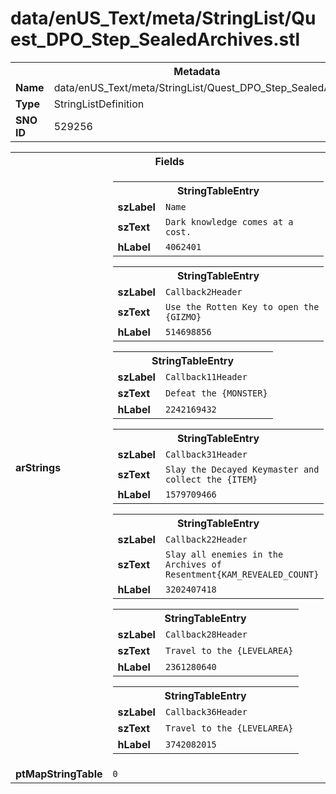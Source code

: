 <h1>data/enUS_Text/meta/StringList/Quest_DPO_Step_SealedArchives.stl</h1><table><tr><th colspan="100%">Metadata</th></tr><tr><td><b>Name</b></td><td>data/enUS_Text/meta/StringList/Quest_DPO_Step_SealedArchives.stl</td></tr><tr><td><b>Type</b></td><td>StringListDefinition</td></tr><tr><td><b>SNO ID</b></td><td>529256</td></tr></table>

<table><tr><th colspan="100%">Fields</th></tr><tr><td><b>arStrings</b></td><td><table><tr><th colspan="100%">StringTableEntry</th></tr><tr><td><b>szLabel</b></td><td><code>Name</code></td></tr><tr><td><b>szText</b></td><td><code>Dark knowledge comes at a cost.</code></td></tr><tr><td><b>hLabel</b></td><td><code>4062401</code></td></tr></table>


<table><tr><th colspan="100%">StringTableEntry</th></tr><tr><td><b>szLabel</b></td><td><code>Callback2Header</code></td></tr><tr><td><b>szText</b></td><td><code>Use the Rotten Key to open the {GIZMO}</code></td></tr><tr><td><b>hLabel</b></td><td><code>514698856</code></td></tr></table>


<table><tr><th colspan="100%">StringTableEntry</th></tr><tr><td><b>szLabel</b></td><td><code>Callback11Header</code></td></tr><tr><td><b>szText</b></td><td><code>Defeat the {MONSTER}</code></td></tr><tr><td><b>hLabel</b></td><td><code>2242169432</code></td></tr></table>


<table><tr><th colspan="100%">StringTableEntry</th></tr><tr><td><b>szLabel</b></td><td><code>Callback31Header</code></td></tr><tr><td><b>szText</b></td><td><code>Slay the Decayed Keymaster and collect the {ITEM}</code></td></tr><tr><td><b>hLabel</b></td><td><code>1579709466</code></td></tr></table>


<table><tr><th colspan="100%">StringTableEntry</th></tr><tr><td><b>szLabel</b></td><td><code>Callback22Header</code></td></tr><tr><td><b>szText</b></td><td><code>Slay all enemies in the Archives of Resentment{KAM_REVEALED_COUNT}</code></td></tr><tr><td><b>hLabel</b></td><td><code>3202407418</code></td></tr></table>


<table><tr><th colspan="100%">StringTableEntry</th></tr><tr><td><b>szLabel</b></td><td><code>Callback28Header</code></td></tr><tr><td><b>szText</b></td><td><code>Travel to the {LEVELAREA}</code></td></tr><tr><td><b>hLabel</b></td><td><code>2361280640</code></td></tr></table>


<table><tr><th colspan="100%">StringTableEntry</th></tr><tr><td><b>szLabel</b></td><td><code>Callback36Header</code></td></tr><tr><td><b>szText</b></td><td><code>Travel to the {LEVELAREA}</code></td></tr><tr><td><b>hLabel</b></td><td><code>3742082015</code></td></tr></table>


</td></tr><tr><td><b>ptMapStringTable</b></td><td><code>0</code></td></tr></table>

